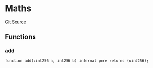 # Maths
[Git Source](https://github.com/Taraxa-project/bridge/blob/e4d318b451d9170f9f2dde80fe4263043786ba03/src/lib/Maths.sol)


## Functions
### add


```solidity
function add(uint256 a, int256 b) internal pure returns (uint256);
```

